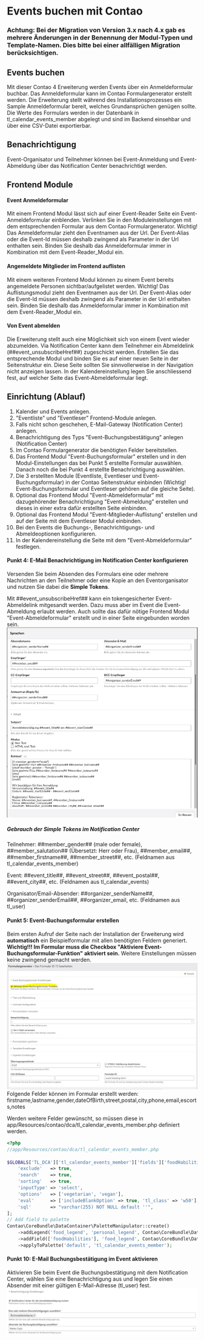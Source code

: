 # Events buchen mit Contao
### Achtung: Bei der Migration von Version 3.x nach 4.x gab es mehrere Änderungen in der Benennung der Modul-Typen und Template-Namen. Dies bitte bei einer allfälligen Migration berücksichtigen.

## Events buchen
Mit dieser Contao 4 Erweiterung werden Events über ein Anmeldeformular buchbar.
Das Anmeldeformular kann im Contao Formulargenerator erstellt werden.
Die Erweiterung stellt während des Installationsprozesses ein Sample Anmeldeformular bereit, welches Grundansprüchen genügen sollte.
Die Werte des Formulars werden in der Datenbank in tl_calendar_events_member abgelegt
und sind im Backend einsehbar und über eine CSV-Datei exportierbar.

## Benachrichtigung
Event-Organisator und Teilnehmer können bei Event-Anmeldung und Event-Abmeldung über das Notification Center benachrichtigt werden.

## Frontend Module
#### Event Anmeldeformular
Mit einem Frontend Modul lässt sich auf einer Event-Reader Seite ein Event-Anmeldeformular einblenden.
Verlinken Sie in den Moduleinstellungen mit dem entsprechenden Formular aus dem Contao Formulargenerator.
Wichtig! Das Anmeldeformular zieht den Eventnamen aus der Url.
Der Event-Alias oder die Event-Id müssen deshalb zwingend als Parameter in der Url enthalten sein.
Binden Sie deshalb das Anmeldeformular immer in Kombination mit dem Event-Reader_Modul ein.

#### Angemeldete Mitglieder im Frontend auflisten
Mit einem weiteren Frontend Modul können zu einem Event bereits angemeldete Personen sichtbar/aufgelistet werden.
Wichtig! Das Auflistungsmodul zieht den Eventnamen aus der Url.
Der Event-Alias oder die Event-Id müssen deshalb zwingend als Parameter in der Url enthalten sein.
Binden Sie deshalb das Anmeldeformular immer in Kombination mit dem Event-Reader_Modul ein.

#### Von Event abmelden
Die Erweiterung stellt auch eine Möglichkeit sich von einem Event wieder abzumelden.
Via Notification Center kann dem Teilnehmer ein Abmeldelink (##event_unsubscribeHref##) zugeschickt werden.
Erstellen Sie das entsprechende Modul und binden Sie es auf einer neuen Seite in der Seitenstruktur ein.
Diese Seite sollten Sie sinnvollerweise in der Navigation nicht anzeigen lassen.
In der Kalendereinstellung legen Sie anschliessend fest, auf welcher Seite das Event-Abmeldeformular liegt.

## Einrichtung (Ablauf)
1. Kalender und Events anlegen.
2. "Eventliste" und "Eventleser" Frontend-Module anlegen.
3. Falls nicht schon geschehen, E-Mail-Gateway (Notification Center) anlegen.
4. Benachrichtigung des Typs "Event-Buchungsbestätigung" anlegen (Notification Center)
5. Im Contao Formulargenerator die benötigten Felder bereitstellen.
6. Das Frontend Modul "Event-Buchungsformular" erstellen und in den Modul-Einstellungen das bei Punkt 5 erstellte Formular auswählen. Danach noch die bei Punkt 4 erstellte Benachrichtigung auswählen.
7. Die 3 erstellten Module (Eventliste, Eventleser und Event-Buchungsformular) in der Contao Seitenstruktur einbinden (Wichtig! Event-Buchungsformular und Eventleser gehören auf die gleiche Seite).
8. Optional das Frontend Modul "Event-Abmeldeformular" mit dazugehörender Benachrichtigung "Event-Abmeldung" erstellen und dieses in einer extra dafür erstellten Seite einbinden.
9. Optional das Frontend Modul "Event-Mitglieder-Auflistung" erstellen und auf der Seite mit dem Eventleser Modul einbinden.
10. Bei den Events die Buchungs-, Benachrichtigungs- und Abmeldeoptionen konfigurieren.
11. In der Kalendereinstellung die Seite mit dem "Event-Abmeldeformular" festlegen.

#### Punkt 4: E-Mail Benachrichtigung im Notification Center konfigurieren
Versenden Sie beim Absenden des Formulars eine oder mehrere Nachrichten an den Teilnehmer oder eine Kopie an den Eventorganisator
und nutzen Sie dabei die **Simple Tokens**.

Mit ##event_unsubscribeHref## kann ein tokengesicherter Event-Abmeldelink mitgesandt werden. Dazu muss aber im Event die Event-Abmeldung erlaubt werden.
Auch sollte das dafür nötige Frontend Modul "Event-Abmeldeformular" erstellt und in einer Seite eingebunden worden sein.
![Notification Center](src/Resources/docs/notification_center.jpg?raw=true)

##### Gebrauch der Simple Tokens im Notification Center
Teilnehmer:  ##member_gender## (male oder female), ##member_salutation## (Übersetzt: Herr oder Frau), ##member_email##, ##member_firstname##, ##member_street##, etc. (Feldnamen aus tl_calendar_events_member)

Event: ##event_title##, ##event_street##, ##event_postal##, ##event_city##, etc. (Feldnamen aus tl_calendar_events)

Organisator/Email-Absender: ##organizer_senderName##, ##organizer_senderEmail##, ##organizer_email, etc. (Feldnamen aus tl_user)


#### Punkt 5: Event-Buchungsformular erstellen
Beim ersten Aufruf der Seite nach der Installation der Erweiterung wird **automatisch** ein Beispielformular mit allen benötigten Feldern generiert.
**Wichtig!!! Im Formular muss die Checkbox "Aktiviere Event-Buchungsformular-Funktion" aktiviert sein.** Weitere Einstellungen müssen keine zwingend gemacht werden.
![Formulargenerator-Einstellung](src/Resources/docs/form_generator.jpg?raw=true)
Folgende Felder können im Formular erstellt werden:
firstname,lastname,gender,dateOfBirth,street,postal,city,phone,email,escorts,notes


Werden weitere Felder gewünscht, so müssen diese in app/Resources/contao/dca/tl_calendar_events_member.php definiert werden.
```php
<?php
//app/Resources/contao/dca/tl_calendar_events_member.php

$GLOBALS['TL_DCA']['tl_calendar_events_member']['fields']['foodHabilities'] = [
    'exclude'   => true,
    'search'    => true,
    'sorting'   => true,
    'inputType' => 'select',
    'options'   => ['vegetarian', 'vegan'],
    'eval'      => ['includeBlankOption' => true, 'tl_class' => 'w50'],
    'sql'       => "varchar(255) NOT NULL default ''",
];
// Add field to palette
Contao\CoreBundle\DataContainer\PaletteManipulator::create()
    ->addLegend('food_legend', 'personal_legend', Contao\CoreBundle\DataContainer\PaletteManipulator::POSITION_AFTER)
    ->addField(['foodHabilities'], 'food_legend', Contao\CoreBundle\DataContainer\PaletteManipulator::POSITION_APPEND)
    ->applyToPalette('default', 'tl_calendar_events_member');

```


#### Punkt 10: E-Mail Buchungsbestätigung im Event aktivieren
Aktivieren Sie beim Event die Buchungsbestätigung mit dem Notification Center, wählen Sie eine Benachrichtigung aus und legen Sie einen Absender mit einer gültigen E-Mail-Adresse (tl_user) fest.
![Benachrichtigung im Event aktivieren](src/Resources/docs/benachrichtigung-aktivieren.jpg?raw=true)
